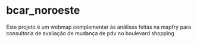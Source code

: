 # bcar_noroeste
 Este projeto é um webmap complementar às análises feitas na mapfry para consultoria de avaliação de mudança de pdv no boulevard shopping
